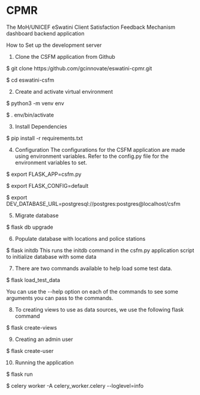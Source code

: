 CPMR
=====
The MoH/UNICEF eSwatini Client Satisfaction Feedback Mechanism dashboard backend application

How to Set up the development server
1. Clone the CSFM application from Github

$ git clone https:/github.com/gcinnovate/eswatini-cpmr.git

$ cd eswatini-csfm

2. Create and activate virtual environment

$ python3 -m venv env

$ . env/bin/activate

3. Install Dependencies

$ pip install -r requirements.txt

4. Configuration
The configurations for the CSFM application are made using environment variables.
Refer to the config.py file for the environment variables to set.

$ export FLASK_APP=csfm.py

$ export FLASK_CONFIG=default

$ export DEV_DATABASE_URL=postgresql://postgres:postgres@localhost/csfm

5. Migrate database

$ flask db upgrade

6. Populate database with locations and police stations

$ flask initdb
This runs the initdb command in the csfm.py application script to initialize database with some data

7. There are two commands available to help load some test data.

$ flask load_test_data

You can use the --help option on each of the commands to see some arguments you can pass to the commands.

8. To creating views to use as data sources, we use the following flask command

$ flask create-views

9. Creating an admin user

$ flask create-user

10. Running the application

$ flask run

$ celery worker -A celery_worker.celery --loglevel=info
